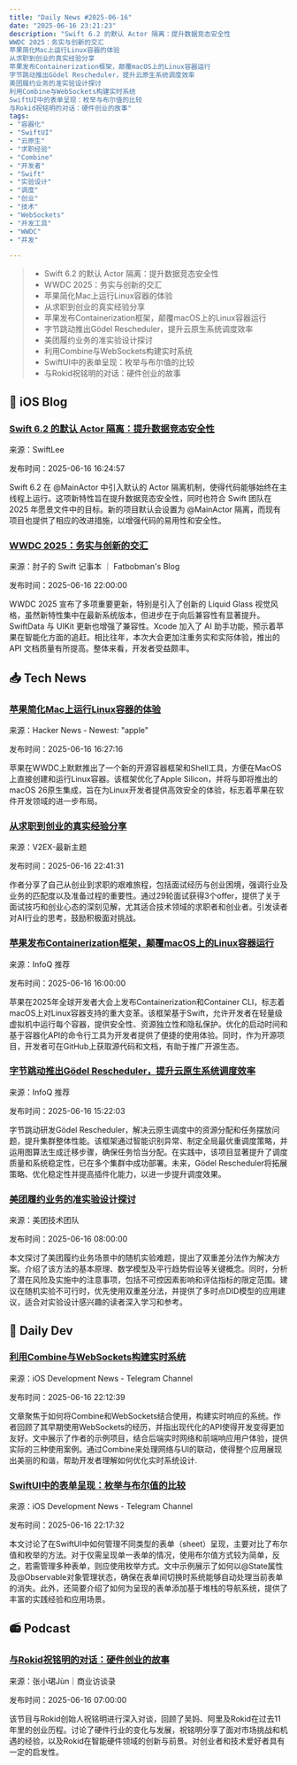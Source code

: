 ```yaml
---
title: "Daily News #2025-06-16"
date: "2025-06-16 23:21:23"
description: "Swift 6.2 的默认 Actor 隔离：提升数据竞态安全性
WWDC 2025：务实与创新的交汇
苹果简化Mac上运行Linux容器的体验
从求职到创业的真实经验分享
苹果发布Containerization框架，颠覆macOS上的Linux容器运行
字节跳动推出Gödel Rescheduler，提升云原生系统调度效率
美团履约业务的准实验设计探讨
利用Combine与WebSockets构建实时系统
SwiftUI中的表单呈现：枚举与布尔值的比较
与Rokid祝铭明的对话：硬件创业的故事"
tags: 
- "容器化"
- "SwiftUI"
- "云原生"
- "求职经验"
- "Combine"
- "开发者"
- "Swift"
- "实验设计"
- "调度"
- "创业"
- "技术"
- "WebSockets"
- "开发工具"
- "WWDC"
- "并发"

---
```


> - Swift 6.2 的默认 Actor 隔离：提升数据竞态安全性
> - WWDC 2025：务实与创新的交汇
> - 苹果简化Mac上运行Linux容器的体验
> - 从求职到创业的真实经验分享
> - 苹果发布Containerization框架，颠覆macOS上的Linux容器运行
> - 字节跳动推出Gödel Rescheduler，提升云原生系统调度效率
> - 美团履约业务的准实验设计探讨
> - 利用Combine与WebSockets构建实时系统
> - SwiftUI中的表单呈现：枚举与布尔值的比较
> - 与Rokid祝铭明的对话：硬件创业的故事

## 🍎 iOS Blog

### [Swift 6.2 的默认 Actor 隔离：提升数据竞态安全性](https://www.avanderlee.com/concurrency/default-actor-isolation-in-swift-6-2/)

来源：SwiftLee

发布时间：2025-06-16 16:24:57

Swift 6.2 在 @MainActor 中引入默认的 Actor 隔离机制，使得代码能够始终在主线程上运行。这项新特性旨在提升数据竞态安全性，同时也符合 Swift 团队在 2025 年愿景文件中的目标。新的项目默认会设置为 @MainActor 隔离，而现有项目也提供了相应的改进措施，以增强代码的易用性和安全性。

### [WWDC 2025：务实与创新的交汇](https://fatbobman.com/zh/weekly/issue-089/)

来源：肘子的 Swift 记事本 ｜ Fatbobman's Blog

发布时间：2025-06-16 22:00:00

WWDC 2025 宣布了多项重要更新，特别是引入了创新的 Liquid Glass 视觉风格，虽然新特性集中在最新系统版本，但进步在于向后兼容性有显著提升。SwiftData 与 UIKit 更新也增强了兼容性。Xcode 加入了 AI 助手功能，预示着苹果在智能化方面的追赶。相比往年，本次大会更加注重务实和实际体验，推出的 API 文档质量有所提高。整体来看，开发者受益颇丰。

## 📥 Tech News

### [苹果简化Mac上运行Linux容器的体验](https://www.zdnet.com/article/apple-quietly-makes-running-linux-containers-easier-on-macs/)

来源：Hacker News - Newest: "apple"

发布时间：2025-06-16 16:27:16

苹果在WWDC上默默推出了一个新的开源容器框架和Shell工具，方便在MacOS上直接创建和运行Linux容器。该框架优化了Apple Silicon，并将与即将推出的macOS 26原生集成，旨在为Linux开发者提供高效安全的体验，标志着苹果在软件开发领域的进一步布局。

### [从求职到创业的真实经验分享](https://www.v2ex.com/t/1139000)

来源：V2EX-最新主题

发布时间：2025-06-16 22:41:31

作者分享了自己从创业到求职的艰难旅程，包括面试经历与创业困境，强调行业及业务的匹配度以及准备过程的重要性。通过29轮面试获得3个offer，提供了关于面试技巧和创业心态的深刻见解，尤其适合技术领域的求职者和创业者。引发读者对AI行业的思考，鼓励积极面对挑战。

### [苹果发布Containerization框架，颠覆macOS上的Linux容器运行](https://www.infoq.cn/article/2Aw4AHWTwbXbXqb8oI6K)

来源：InfoQ 推荐

发布时间：2025-06-16 16:00:00

苹果在2025年全球开发者大会上发布Containerization和Container CLI，标志着macOS上对Linux容器支持的重大变革。该框架基于Swift，允许开发者在轻量级虚拟机中运行每个容器，提供安全性、资源独立性和隐私保护。优化的启动时间和基于容器化API的命令行工具为开发者提供了便捷的使用体验。同时，作为开源项目，开发者可在GitHub上获取源代码和文档，有助于推广开源生态。

### [字节跳动推出Gödel Rescheduler，提升云原生系统调度效率](https://www.infoq.cn/article/57vDMNwWYiHPj4zdydM3)

来源：InfoQ 推荐

发布时间：2025-06-16 15:22:03

字节跳动研发Gödel Rescheduler，解决云原生调度中的资源分配和任务摆放问题，提升集群整体性能。该框架通过智能识别异常、制定全局最优重调度策略，并运用图算法生成迁移步骤，确保任务恰当分配。在实践中，该项目显著提升了调度质量和系统稳定性，已在多个集群中成功部署。未来，Gödel Rescheduler将拓展策略、优化稳定性并提高插件化能力，以进一步提升调度效果。

### [美团履约业务的准实验设计探讨](https://tech.meituan.com/2025/06/16/meituan-ab-online-controlled-experiment-05.html)

来源：美团技术团队

发布时间：2025-06-16 08:00:00

本文探讨了美团履约业务场景中的随机实验难题，提出了双重差分法作为解决方案。介绍了该方法的基本原理、数学模型及平行趋势假设等关键概念。同时，分析了潜在风险及实施中的注意事项，包括不可控因素影响和评估指标的限定范围。建议在随机实验不可行时，优先使用双重差分法，并提供了多时点DID模型的应用建议，适合对实验设计感兴趣的读者深入学习和参考。

## 💾 Daily Dev

### [利用Combine与WebSockets构建实时系统](https://blog.jacobstechtavern.com/p/combine-vs-websockets)

来源：iOS Development News - Telegram Channel

发布时间：2025-06-16 22:12:39

文章聚焦于如何将Combine和WebSockets结合使用，构建实时响应的系统。作者回顾了其早期使用WebSockets的经历，并指出现代化的API使得开发变得更加友好。文中展示了作者的示例项目，结合后端实时网络和前端响应用户体验，提供实际的三种使用案例。通过Combine来处理网络与UI的联动，使得整个应用展现出美丽的和谐，帮助开发者理解如何优化实时系统设计.

### [SwiftUI中的表单呈现：枚举与布尔值的比较](https://manu.show/2025-05-03-ep087-sheets-manipulation/)

来源：iOS Development News - Telegram Channel

发布时间：2025-06-16 22:17:32

本文讨论了在SwiftUI中如何管理不同类型的表单（sheet）呈现，主要对比了布尔值和枚举的方法。对于仅需呈现单一表单的情况，使用布尔值方式较为简单，反之，若需管理多种表单，则应使用枚举方式。文中示例展示了如何以@State属性及@Observable对象管理状态，确保在表单间切换时系统能够自动处理当前表单的消失。此外，还简要介绍了如何为呈现的表单添加基于堆栈的导航系统，提供了丰富的实践经验和应用场景。

## 📻 Podcast

### [与Rokid祝铭明的对话：硬件创业的故事](https://www.xiaoyuzhoufm.com/episode/684e9b364abe6e29cb3840c0)

来源：张小珺Jùn｜商业访谈录

发布时间：2025-06-16 07:00:00

该节目与Rokid创始人祝铭明进行深入对谈，回顾了吴妈、阿里及Rokid在过去11年里的创业历程。讨论了硬件行业的变化与发展，祝铭明分享了面对市场挑战和机遇的经验，以及Rokid在智能硬件领域的创新与前景。对创业者和技术爱好者具有一定的启发性。
